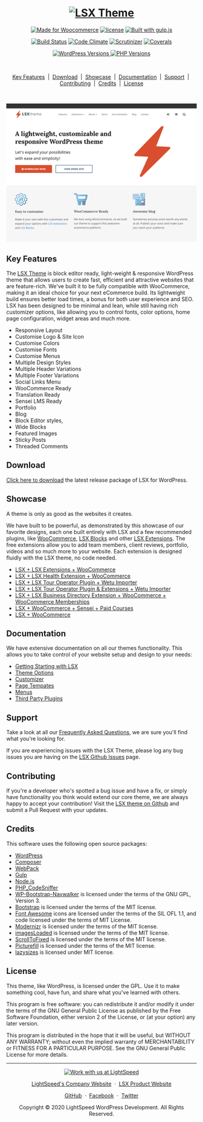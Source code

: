 <h1 align="center"><a target="_blank" href="https://lsdev.biz/lsx/"><img src="https://www.lsdev.biz/lsx/wp-content/uploads/2020/10/lsx-theme-primary-logo.png" alt="LSX Theme"></a></h1>

<p align="center">
  <a href="https://woocommerce.com/?aff=2873/"><img src="https://lsx.lsdev.biz/wp-content/uploads/2019/06/687474703a2f2f696d672e736869656c64732e696f2f62616467652f44657369676e6564253230666f722d576f6f436f6d6d657263652d6134363439372e737667-1.png" alt="Made for Woocommerce"></a>
  <a href="https://www.gnu.org/licenses/gpl-3.0.en.html"><img src="https://poser.pugx.org/woocommerce/woocommerce/license" alt="license"></a> 
  <a href="http://gulpjs.com/"><img src="https://img.shields.io/badge/built%20with-gulp.js-green.svg" alt="Built with gulp.js"></a> 
</p>
<p align="center">
  <a href="https://travis-ci.org/lightspeeddevelopment/lsx"><img src="https://travis-ci.org/lightspeeddevelopment/lsx.svg?branch=master" alt="Build Status"></a>
 <a href="https://codeclimate.com/github/lightspeeddevelopment/lsx"><img src="https://codeclimate.com/github/lightspeeddevelopment/lsx/badges/gpa.svg" alt="Code Climate"></a>
 <a href="https://scrutinizer-ci.com/g/lightspeeddevelopment/lsx/?branch=master"><img src="https://scrutinizer-ci.com/g/lightspeeddevelopment/lsx/badges/quality-score.png?b=master" alt="Scrutinizer"></a>
<a href="https://coveralls.io/github/lightspeeddevelopment/lsx?branch=master"><img src="https://coveralls.io/repos/github/lightspeeddevelopment/lsx/badge.svg?branch=master" alt="Coverals"></a>
</p>
<p align="center">
	<a href="https://wordpress.org/" target="_blank">
		<img src="https://img.shields.io/static/v1?label=&message=5.0+-+5.5&color=blue&style=flat-square&logo=wordpress&logoColor=white" alt="WordPress Versions">
	</a>
	<a href="https://www.php.net/" target="_blank">
		<img src="https://img.shields.io/static/v1?label=&message=5.6+-+7.3&color=777bb4&style=flat-square&logo=php&logoColor=white" alt="PHP Versions">
	</a>
</p>
<br>

<p align="center">
	<a href="#key-features">Key Features</a>
	&nbsp;|&nbsp;
	<a href="#download">Download</a>
	&nbsp;|&nbsp;
	<a href="#showcase">Showcase</a>
	&nbsp;|&nbsp;
  <a href="#documentation">Documentation</a>
	&nbsp;|&nbsp;
	<a href="#support">Support</a>
	&nbsp;|&nbsp;
  <a href="#contributing">Contributing</a>
	&nbsp;|&nbsp;
	<a href="#credits">Credits</a>
	&nbsp;|&nbsp;
	<a href="#license">License</a>
</p>

<br>

![screenshot](https://github.com/lightspeeddevelopment/lsx/blob/master/screenshot.png)

## Key Features

The [LSX Theme](https://lsdev.biz/lsx/) is block editor ready, light-weight & responsive WordPress theme that allows users to create fast, efficient and attractive websites that are feature-rich. We've built it to be fully compatible with WooCommerce, making it an ideal choice for your next eCommerce build. Its lightweight build ensures better load times, a bonus for both user experience and SEO. LSX has been designed to be minimal and lean, while still having rich customizer options, like allowing you to control fonts, color options, home page configuration, widget areas and much more. 

* Responsive Layout
* Customise Logo & Site Icon
* Customise Colors
* Customise Fonts
* Customise Menus
* Multiple Design Styles
* Multiple Header Variations
* Multiple Footer Variations
* Social Links Menu
* WooCommerce Ready
* Translation Ready
* Sensei LMS Ready
* Portfolio
* Blog
* Block Editor styles,
* Wide Blocks
* Featured Images
* Sticky Posts
* Threaded Comments


## Download

[Click here to download](https://downloads.wordpress.org/theme/lsx.zip) the latest release package of LSX for WordPress.

## Showcase

A theme is only as good as the websites it creates.

We have built to be powerful, as demonstrated by this showcase of our favorite designs, each one built entirely with LSX and a few recommended plugins, like [WooCommerce](https://woocommerce.com/), [LSX Blocks](https://www.lsdev.biz/lsx/blocks/) and other [LSX Extensions](https://www.lsdev.biz/lsx/extensions/). The free extensions allow you to add team members, client reviews, portfolio, videos and so much more to your website. Each extension is designed fluidly with the LSX theme, no code needed. 

* [LSX + LSX Extensions + WooCommerce](https://lsx-demo.lsdev.biz/)
* [LSX + LSX Health Extension + WooCommerce](https://lsx-health-plan.lsdev.biz/)
* [LSX + LSX Tour Operator Plugin + Wetu Importer](https://tour-operator-demo.lsdev.biz/)
* [LSX + LSX Tour Operator Plugin & Extensions + Wetu Importer](https://to-demo.lsdev.biz/)
* [LSX + LSX Business Directory Extension + WooCommerce + WooCommerce Memberships](https://lsx-business-directory.lsdev.biz/)
* [LSX + WooCommerce + Sensei + Paid Courses](https://lsx-sensei-demo.lsdev.biz/)
* [LSX + WooCommerce](https://lsx-woocommerce-demo.lsdev.biz/)

## Documentation

We have extensive documentation on all our themes functionality. This allows you to take control of your website setup and design to your needs: 

* [Getting Starting with LSX](https://lsdev.biz/lsx/documentation/lsx-theme/getting-started-with-lsx-theme/)
* [Theme Options](https://lsdev.biz/lsx/documentation/lsx-theme/theme-options/)
* [Customizer](https://lsdev.biz/lsx/documentation/lsx-theme/lsx-customizer/)
* [Page Tempates](https://lsdev.biz/lsx/documentation/lsx-theme/page-templates/)
* [Menus](https://lsdev.biz/lsx/documentation/lsx-theme/menus/)
* [Third Party Plugins](https://lsdev.biz/lsx/documentation/lsx-theme/third-party-plugins/)

## Support

Take a look at all our [Frequently Asked Questions](https://lsx.lsdev.biz/documentation/frequently-asked-questions/), we are sure you'll find what you're looking for. 

If you are experiencing issues with the LSX Theme, please log any bug issues you are having on the [LSX Github Issues](https://github.com/lightspeeddevelopment/lsx/issues) page.

## Contributing

If you're a developer who's spotted a bug issue and have a fix, or simply have functionality you think would extend our core theme, we are always happy to accept your contribution! Visit the [LSX theme on Github](https://github.com/lightspeeddevelopment/lsx) and submit a Pull Request with your updates.

## Credits

This software uses the following open source packages:

* [WordPress](https://wordpress.org/)
* [Composer](https://getcomposer.org/)
* [WebPack](https://webpackwebpack.js.org/)
* [Gulp](https://gulpjs.com/)
* [Node.js](https://nodejs.org/)
* [PHP_CodeSniffer](https://github.com/squizlabs/PHP_CodeSniffer)
* [WP-Bootstrap-Navwalker](https://github.com/twittem/wp-bootstrap-navwalker) is licensed under the terms of the GNU GPL, Version 3.
* [Bootstrap](http://getbootstrap.com/) is licensed under the terms of the MIT license.
* [Font Awesome](http://fontawesome.io/) icons are licensed under the terms of the SIL OFL 1.1, and code licensed under the terms of MIT License.
* [Modernizr](https://modernizr.com/) is licensed under the terms of the MIT license.
* [imagesLoaded](http://imagesloaded.desandro.com/) is licensed under the terms of the MIT license.
* [ScrollToFixed](https://github.com/bigspotteddog/ScrollToFixed) is licensed under the terms of the MIT license.
* [Picturefill](https://scottjehl.github.io/picturefill/) is licensed under the terms of the MIT license.
* [lazysizes](https://github.com/aFarkas/lazysizes) is licensed under MIT license.

## License

This theme, like WordPress, is licensed under the GPL. Use it to make something cool, have fun, and share what you've learned with others.

This program is free software: you can redistribute it and/or modify it under the terms of the GNU General Public License as published by the Free Software Foundation, either version 2 of the License, or (at your option) any later version.

This program is distributed in the hope that it will be useful, but WITHOUT ANY WARRANTY; without even the implied warranty of MERCHANTABILITY or FITNESS FOR A PARTICULAR PURPOSE. See the GNU General Public License for more details.


---
<p align="center">
  <a href="https://www.lsdev.biz/contact/"><img src="https://www.lsdev.biz/wp-content/uploads/2020/02/work-with-lightspeed.png" width="850" alt="Work with us at LightSpeed"></a>
</p>
<p align="center">
  <a href="https://www.lsdev.biz">LightSpeed's Company Website</a> &nbsp;&middot;&nbsp;
  <a href="https://www.lsdev.biz/lsx/">LSX Product Website</a>
</p>
<p align="center">
  <a href="https://github.com/lightspeeddevelopment">GitHub</a> &nbsp;&middot;&nbsp;
  <a href="https://facebook.com/lightspeedwordpressdevelopment">Facebook</a> &nbsp;&middot;&nbsp;
  <a href="https://twitter.com/lightspeedwp">Twitter</a>
</p>
<p align="center">
  Copyright © 2020 LightSpeed WordPress Development. All Rights Reserved.
</p>
